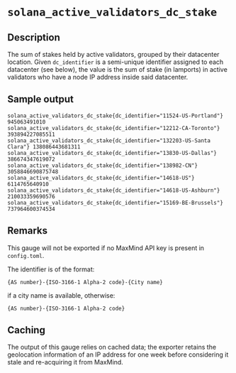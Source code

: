 # `solana_active_validators_dc_stake`

## Description
The sum of stakes held by active validators, grouped by their datacenter location. Given `dc_identifier` is a
semi-unique identifier assigned to each datacenter (see below), the value is the sum of stake (in lamports)
in active validators who have a node IP address inside said datacenter.

## Sample output
```
solana_active_validators_dc_stake{dc_identifier="11524-US-Portland"} 945063491010
solana_active_validators_dc_stake{dc_identifier="12212-CA-Toronto"} 393894227085511
solana_active_validators_dc_stake{dc_identifier="132203-US-Santa Clara"} 138086443681311
solana_active_validators_dc_stake{dc_identifier="13830-US-Dallas"} 386674347619072
solana_active_validators_dc_stake{dc_identifier="138982-CN"} 3058846690875748
solana_active_validators_dc_stake{dc_identifier="14618-US"} 6114765640910
solana_active_validators_dc_stake{dc_identifier="14618-US-Ashburn"} 210033359690576
solana_active_validators_dc_stake{dc_identifier="15169-BE-Brussels"} 737964600374534
```

## Remarks
This gauge will not be exported if no MaxMind API key is present in `config.toml`.

The identifier is of the format:
```
{AS number}-{ISO-3166-1 Alpha-2 code}-{City name}
```
if a city name is available, otherwise:
```
{AS number}-{ISO-3166-1 Alpha-2 code}
```

## Caching
The output of this gauge relies on cached data; the exporter retains the geolocation information of an IP address
for one week before considering it stale and re-acquiring it from MaxMind.